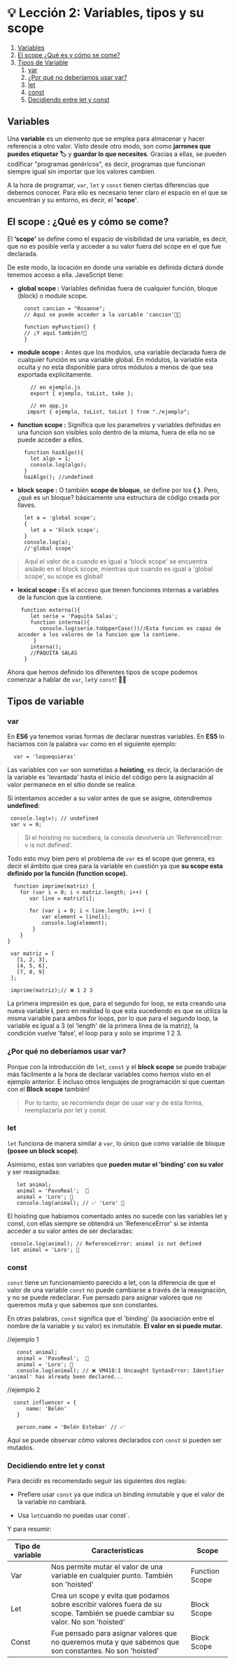 # 💡 Lección 2: Variables, tipos y su scope

1. [Variables](#Variables)
2. [El scope ¿Qué es y cómo se come?](#El-scope-¿Qué-es-y-cómo-se-come?)
3. [Tipos de Variable](#Tipos-de-variable)
   1. [var](#var)
   2. [¿Por qué no deberíamos usar var?](#¿Por-qué-no-deberíamos-usar-var?)
   3. [let](#let)
   4. [const](#const)
   5. [Decidiendo entre let y const](#Decidiendo-entre-let-y-const)

## Variables

Una **variable** es un elemento que se emplea para almacenar y hacer referencia a otro valor. Visto desde otro modo, son como **jarrones que puedes etiquetar 🏷️** y **guardar lo que necesites**. Gracias a ellas, se pueden codificar "programas genéricos", es decir, programas que funcionan siempre igual sin importar que los valores cambien.

A la hora de programar, `var`, `let` y `const` tienen ciertas diferencias que debemos conocer. Para ello es necesario tener claro el espacio en el que se encuentran y su entorno, es decir, el **'scope'**.

## El scope : ¿Qué es y cómo se come?

El **‘scope’** se define como el espacio de visibilidad de una variable, es decir, que no es posible verla y acceder a su valor fuera del scope en el que fue declarada.

De este modo, la locación en donde una variable es definida dictará donde tenemos acceso a ella. JavaScript tiene:

- **global scope :** Variables definidas fuera de cualquier función, bloque (block) o module scope.

        const cancion = "Roxanne";
        // Aquí se puede acceder a la variable 'cancion'🕺🏽

        function myFunction() {
        // ¡Y aquí también!💃
        }

- **module scope :** Antes que los modulos, una variable declarada fuera de cualquier función es una variable global. En módulos, la variable esta oculta y no esta disponible para otros módulos a menos de que sea exportada explícitamente.

          // en ejemplo.js
          export { ejemplo, toList, take };

          // en app.js
         import { ejemplo, toList, toList } from "./ejemplo";

- **function scope :** Significa que los parametros y variables definidas en una funcion son visibles solo dentro de la misma, fuera de ella no se puede acceder a ellos.

        function hazAlgo(){
          let algo = 1;
          console.log(algo);
        }
        hazAlgo(); //undefined

- **block scope :** O también **scope de bloque**, se define por los **{ }**. Pero, ¿qué es un bloque? básicamente una estructura de código creada por llaves.

        let a = 'global scope';
        {
          let a = 'block scope';
        }
        console.log(a);
        //'global scope'

> Aquí el valor de a cuando es igual a 'block scope' se encuentra aislado en el block scope, mientras que cuando es igual a 'global scope', su scope es global!

- **lexical scope :** Es el acceso que tienen funciones internas a variables de la funcion que la contiene.

       function externa(){
          let serie = 'Paquita Salas';
          function interna(){
             console.log(serie.toUpperCase())//Esta funcion es capaz de acceder a los valores de la funcion que la contiene.
           }
          interna();
          //PAQUITA SALAS
        }

Ahora que hemos definido los diferentes tipos de scope podemos comenzar a hablar de `var`, `let`y `const`! 🥳🥳

## Tipos de variable

### var

En **ES6** ya tenemos varias formas de declarar nuestras variables. En **ES5** lo hacíamos con la palabra `var` como en el siguiente ejemplo:

      var = 'loquequieras'

Las variables con `var` son sometidas a **hoisting**, es decir, la declaración de la variable es 'levantada' hasta el inicio del código pero la asignación al valor permanece en el sitio donde se realice.

Si intentamos acceder a su valor antes de que se asigne, obtendremos **undefined**:

     console.log(v); // undefined
     var v = 0;

>Si el hoisting no sucediera, la consola devolvería un 'ReferenceError: v is not defined'.

Todo esto muy bien pero el problema de `var` es el scope que genera, es decir el ámbito que crea para la variable en cuestión ya que **su scope esta definido por la función (function scope).**

      function imprime(matriz) {
        for (var i = 0; i < matriz.length; i++) {
           var line = matriz[i];

           for (var i = 0; i < line.length; i++) {
               var element = line[i];
               console.log(element);
            }
        }
    }

     var matriz = [
       [1, 2, 3],
       [4, 5, 6],
       [7, 8, 9]
     ];

     imprime(matriz);// ❌ 1 2 3

La primera impresión es que, para el segundo for loop, se esta creando una nueva variable **i**, pero en realidad lo que esta sucediendo es que se utiliza la misma variable para ambos for loops, por lo que para el segundo loop, la variable es igual a 3 (el 'length' de la primera línea de la matriz), la condición vuelve 'false', el loop para y solo se imprime 1 2 3.

### ¿Por qué no deberíamos usar var?

Porque con la introducción de `let`, `const` y el **block scope** se puede trabajar más fácilmente a la hora de declarar variables como hemos visto en el ejemplo anterior. E incluso otros lenguajes de programación si que cuentan con el **Block scope** también!

> Por lo tanto, se recomienda dejar de usar var y de esta forma, reemplazarla por let y const.

### let

`let` funciona de manera similar a `var`, lo único que como variable de bloque **(posee un block scope)**.

Asimismo, estas son variables que **pueden mutar el 'binding' con su valor** y ser reasignadas:

       let animal;
       animal = 'PavoReal';  🦚
       animal = 'Loro'; 🦜
       console.log(animal); // ✅ 'Loro' 🦜

El hoisting que habiamos comentado antes  no sucede con las variables let y const, con ellas siempre se obtendrá un 'ReferenceError' si se intenta acceder a su valor antes de ser declaradas:

     console.log(animal); // ReferenceError: animal is not defined
     let animal = 'Loro'; 🦜

### const

`const` tiene un funcionamiento parecido a let, con la diferencia de que el valor de una variable `const` no puede cambiarse a través de la reasignación, y no se puede redeclarar. Fue pensado para asignar valores que no queremos muta y que sabemos que son constantes.

En otras palabras, `const` significa que el 'binding' (la asociación entre el nombre de la variable y su valor) es inmutable. **El valor en si puede mutar.**

//ejemplo 1

       const animal;
       animal = 'PavoReal';  🦚
       animal = 'Loro'; 🦜
       console.log(animal); // ❌ VM418:1 Uncaught SyntaxError: Identifier 'animal' has already been declared...

//ejemplo 2

      const influencer = {
          name: 'Belén'
       }

       person.name = 'Belén Esteban' // ✅

Aquí se puede observar cómo valores declarados con `const` si pueden ser mutados.

### Decidiendo entre let y const

Para decidir es recomendado seguir las siguientes dos reglas:

- Prefiere usar `const` ya que indica un binding inmutable y que el valor de la variable no cambiará. 

- Usa `let`cuando no puedas usar const`.


Y para resumir:

| Tipo de variable | Características | Scope |
| ---------------- | -------------------------------------------------------------------- | ----- | 
| Var              | Nos permite mutar el valor de una variable en cualquier punto. También son 'hoisted'                                                        |    Function Scope   |
| Let              | Crea un scope y evita que podamos sobre escribir valores fuera de su scope. También se puede cambiar su valor.       No son 'hoisted'                                                                                |    Block Scope   |
| Const            | Fue pensado para asignar valores que no queremos muta y que sabemos que son constantes. No son 'hoisted'          |    Block Scope     |

